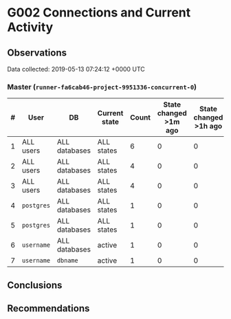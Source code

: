 # G002 Connections and Current Activity #

## Observations ##
Data collected: 2019-05-13 07:24:12 +0000 UTC  



### Master (`runner-fa6cab46-project-9951336-concurrent-0`) ###
  

| \# | User | DB | Current state | Count | State changed >1m ago | State changed >1h ago |
|----|------|----|---------------|-------|-----------------------|-----------------------|
| 1 |ALL users|ALL databases| ALL states | 6 | 0 | 0 |
| 2 |ALL users|ALL databases| ALL states | 4 | 0 | 0 |
| 3 |ALL users|ALL databases| ALL states | 4 | 0 | 0 |
| 4 |`postgres`|ALL databases| ALL states | 1 | 0 | 0 |
| 5 |`postgres`|ALL databases| ALL states | 1 | 0 | 0 |
| 6 |`username`|ALL databases| active | 1 | 0 | 0 |
| 7 |`username`|`dbname`| active | 1 | 0 | 0 |





## Conclusions ##


## Recommendations ##

